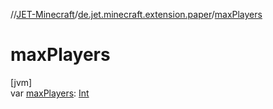 //[JET-Minecraft](../../index.md)/[de.jet.minecraft.extension.paper](index.md)/[maxPlayers](max-players.md)

# maxPlayers

[jvm]\
var [maxPlayers](max-players.md): [Int](https://kotlinlang.org/api/latest/jvm/stdlib/kotlin/-int/index.html)
